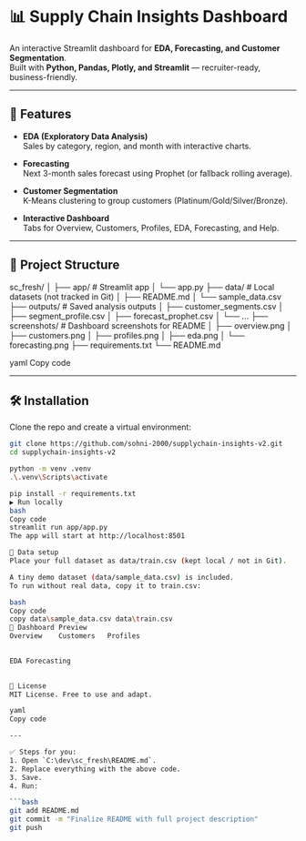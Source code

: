 # 📊 Supply Chain Insights Dashboard

An interactive Streamlit dashboard for **EDA, Forecasting, and Customer Segmentation**.  
Built with **Python, Pandas, Plotly, and Streamlit** — recruiter-ready, business-friendly.

---

## 🚀 Features
- **EDA (Exploratory Data Analysis)**  
  Sales by category, region, and month with interactive charts.  

- **Forecasting**  
  Next 3-month sales forecast using Prophet (or fallback rolling average).  

- **Customer Segmentation**  
  K-Means clustering to group customers (Platinum/Gold/Silver/Bronze).  

- **Interactive Dashboard**  
  Tabs for Overview, Customers, Profiles, EDA, Forecasting, and Help.  

---

## 📂 Project Structure
sc_fresh/
│
├── app/ # Streamlit app
│ └── app.py
├── data/ # Local datasets (not tracked in Git)
│ ├── README.md
│ └── sample_data.csv
├── outputs/ # Saved analysis outputs
│ ├── customer_segments.csv
│ ├── segment_profile.csv
│ ├── forecast_prophet.csv
│ └── ...
├── screenshots/ # Dashboard screenshots for README
│ ├── overview.png
│ ├── customers.png
│ ├── profiles.png
│ ├── eda.png
│ └── forecasting.png
├── requirements.txt
└── README.md

yaml
Copy code

---

## 🛠️ Installation
Clone the repo and create a virtual environment:

```bash
git clone https://github.com/sohni-2000/supplychain-insights-v2.git
cd supplychain-insights-v2

python -m venv .venv
.\.venv\Scripts\activate

pip install -r requirements.txt
▶️ Run locally
bash
Copy code
streamlit run app/app.py
The app will start at http://localhost:8501

📑 Data setup
Place your full dataset as data/train.csv (kept local / not in Git).

A tiny demo dataset (data/sample_data.csv) is included.
To run without real data, copy it to train.csv:

bash
Copy code
copy data\sample_data.csv data\train.csv
📸 Dashboard Preview
Overview	Customers	Profiles
		

EDA	Forecasting
	

📜 License
MIT License. Free to use and adapt.

yaml
Copy code

---

✅ Steps for you:  
1. Open `C:\dev\sc_fresh\README.md`.  
2. Replace everything with the above code.  
3. Save.  
4. Run:

```bash
git add README.md
git commit -m "Finalize README with full project description"
git push